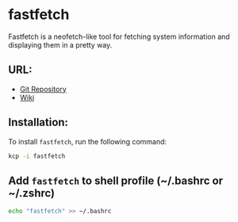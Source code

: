 # fastfetch
Fastfetch is a neofetch-like tool for fetching system information and displaying them in a pretty way.

## URL:
- [Git Repository](https://github.com/fastfetch-cli/fastfetch "https://github.com/fastfetch-cli/fastfetch")
- [Wiki](https://github.com/fastfetch-cli/fastfetch/wiki "https://github.com/fastfetch-cli/fastfetch/wiki")

## Installation:  
To install `fastfetch`, run the following command:  

```bash
kcp -i fastfetch
```

## Add `fastfetch` to shell profile (~/.bashrc or ~/.zshrc)
```bash
echo "fastfetch" >> ~/.bashrc
```
